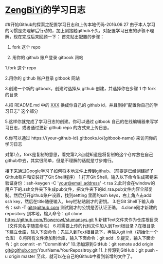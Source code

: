 
# [ZengBiYi](https://github.com/ZengBiYi)的学习日志

##开始Github的探索之配置学习日志和上传本地代码-2016.09.27
  由于本人学习的习惯是先理解后行动的，加上刚接触github不久，对配置学习日志的步骤不理解，现在完成后来回顾一下：
  首先贴出配置的步骤：
  1. fork 这个 repo

  2. 用你的 github 账户登录 gitbook 网站


  1.fork 这个 repo

  2.用你的 github 账户登录 gitbook 网站

  3.创建一个新的 gitbook，创建时选择从 github 创建，并选择你在步骤 1 中 fork 的目录

  4.把 README.md 中的 [XXX](https://github.com/xxx) 换成你自己的 github id，并且删掉"配置你自己的学习日志" 这个部分

  5.这样你就完成了学习日志的创建。你可以通过 gitbook 自己的在线编辑器来写学习日志，或者通过更新 github repo 
  的方式来上传日志。

  6.你可以通过 https://{your-github-id}.gitbooks.io/{gitbook-name} 来访问你的学习日志
  
  对第1点，fork是复制的意思，看完第2,3点就知道是将复制的这个仓库放在自己github中去，其实很简单，但是不理解的话就是寸步难行。
  
  接下来通过Google学习了如何将本地文件上传到github。（前提是已经创建好了Github账户和安装好了Git Shell程序）
  1.打开Git Shell，输入以下命令生成密钥来验证身份：ssh-keygen -C 'your@email.address' -t rsa
  2.此时会在window的用户下的.ssh文件夹下生成pub文件，把文件夹下的id_rsa.pub文件内容全部复制。然后打开github账户设置，找到setting 里面的ssh keys，右上角点击add ssh key，然后在title随便输入，key栏粘贴刚才的密钥。
  3.在Git Shell下输入命令：ssh -T git@github.com 测试刚才的公钥是否认证正确。
  4.clone刚才新建的repository 到本地，输入命令：git clone https://github.com/Flowerowl/stumansys.git
  5.新建Text文件夹作为仓库根目录（文件夹名字随意命名）
  6.将需要上传的代码文件加入到Text根目录
  7.在根目录下建立仓库，输入下面命令：先进入到Text根目录下，再输入git init（初始化一个仓库）
  8.将所有文件添加到仓库，输入下面命令：git add .
  9.提交，输入下面命令：git commit -m “CommitInfo”
  10.添加源到GitHub：git remote add origin git@github.com:YourName/YourRepositroy.git
  11.上传源到GitHub：git push -u origin master
  至此，就可以在自己的Github中看到新增的文件了。




